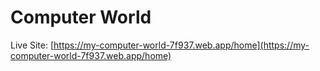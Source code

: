 # Computer World

Live Site: [https://my-computer-world-7f937.web.app/home](https://my-computer-world-7f937.web.app/home)